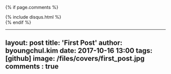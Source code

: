 {% if page.comments %}
<div id="post-disqus" class="container">
{% include disqus.html %}
</div>
{% endif %}

---
layout: post
title: 'First Post'
author: byoungchul.kim
date: 2017-10-16 13:00
tags: [github]
image: /files/covers/first_post.jpg
comments : true
---

## 
